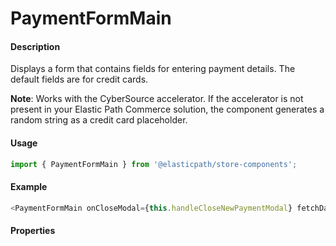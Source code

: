 # PaymentFormMain

#### Description

Displays a form that contains fields for entering payment details. The default fields are for credit cards.

**Note**: Works with the CyberSource accelerator. If the accelerator is not present in your Elastic Path Commerce solution, the component generates a random string as a credit card placeholder.

#### Usage

```js
import { PaymentFormMain } from '@elasticpath/store-components';
```

#### Example

```js
<PaymentFormMain onCloseModal={this.handleCloseNewPaymentModal} fetchData={this.fetchOrderData} />
```

#### Properties

<!-- PROPS -->
